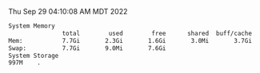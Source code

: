 Thu Sep 29 04:10:08 AM MDT 2022
```bash
System Memory
               total        used        free      shared  buff/cache   available
Mem:           7.7Gi       2.3Gi       1.6Gi       3.0Mi       3.7Gi       5.1Gi
Swap:          7.7Gi       9.0Mi       7.6Gi
System Storage
997M	.
```
